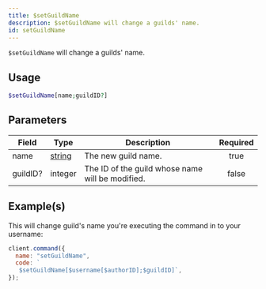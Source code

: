 ```yaml
---
title: $setGuildName
description: $setGuildName will change a guilds' name.
id: setGuildName
---
```


`$setGuildName` will change a guilds' name.

## Usage

```php
$setGuildName[name;guildID?]
```

## Parameters

| Field    | Type                                                                                              | Description                                      | Required |
| -------- | ------------------------------------------------------------------------------------------------- | ------------------------------------------------ | :------: |
| name     | [string](https://developer.mozilla.org/en-US/docs/Web/JavaScript/Reference/Global_Objects/String) | The new guild name.                              |   true   |
| guildID? | integer                                                                                           | The ID of the guild whose name will be modified. |  false   |

## Example(s)

This will change guild's name you're executing the command in to your username:

```javascript
client.command({
  name: "setGuildName",
  code: `
   $setGuildName[$username[$authorID];$guildID]`,
});
```

